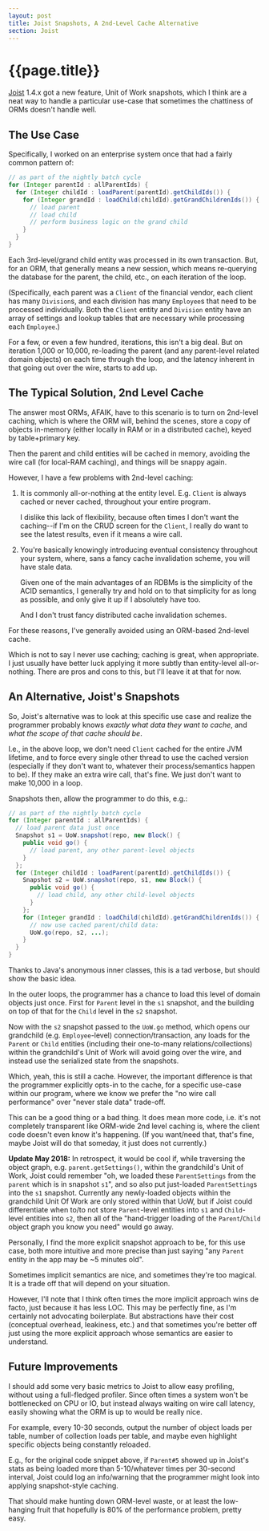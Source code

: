 ```yaml
---
layout: post
title: Joist Snapshots, A 2nd-Level Cache Alternative
section: Joist
---
```


{{page.title}}
==============

[Joist](http://joist.ws) 1.4.x got a new feature, Unit of Work snapshots, which I think are a neat way to handle a particular use-case that sometimes the chattiness of ORMs doesn't handle well.

The Use Case
------------

Specifically, I worked on an enterprise system once that had a fairly common pattern of:

```java
// as part of the nightly batch cycle
for (Integer parentId : allParentIds) {
  for (Integer childId : loadParent(parentId).getChildIds()) {
    for (Integer grandId : loadChild(childId).getGrandChildrenIds()) {
      // load parent
      // load child
      // perform business logic on the grand child
    }
  }
}
```

Each 3rd-level/grand child entity was processed in its own transaction. But, for an ORM, that generally means a new session, which means re-querying the database for the parent, the child, etc., on each iteration of the loop.

(Specifically, each parent was a `Client` of the financial vendor, each client has many `Division`s, and each division has many `Employee`s that need to be processed individually. Both the `Client` entity and `Division` entity have an array of settings and lookup tables that are necessary while processing each `Employee`.)

For a few, or even a few hundred, iterations, this isn't a big deal. But on iteration 1,000 or 10,000, re-loading the parent (and any parent-level related domain objects) on each time through the loop, and the latency inherent in that going out over the wire, starts to add up.

The Typical Solution, 2nd Level Cache
-------------------------------------

The answer most ORMs, AFAIK, have to this scenario is to turn on 2nd-level caching, which is where the ORM will, behind the scenes, store a copy of objects in-memory (either locally in RAM or in a distributed cache), keyed by table+primary key.

Then the parent and child entities will be cached in memory, avoiding the wire call (for local-RAM caching), and things will be snappy again.

However, I have a few problems with 2nd-level caching:

1. It is commonly all-or-nothing at the entity level. E.g. `Client` is always cached or never cached, throughout your entire program.

   I dislike this lack of flexibility, because often times I don't want the caching--if I'm on the CRUD screen for the `Client`, I really do want to see the latest results, even if it means a wire call.

2. You're basically knowingly introducing eventual consistency throughout your system, where, sans a fancy cache invalidation scheme, you will have stale data.

   Given one of the main advantages of an RDBMs is the simplicity of the ACID semantics, I generally try and hold on to that simplicity for as long as possible, and only give it up if I absolutely have too.

   And I don't trust fancy distributed cache invalidation schemes.

For these reasons, I've generally avoided using an ORM-based 2nd-level cache.

Which is not to say I never use caching; caching is great, when appropriate. I just usually have better luck applying it more subtly than entity-level all-or-nothing. There are pros and cons to this, but I'll leave it at that for now.

An Alternative, Joist's Snapshots
---------------------------------

So, Joist's alternative was to look at this specific use case and realize the programmer probably knows *exactly what data they want to cache*, and *what the scope of that cache should be*.

I.e., in the above loop, we don't need `Client` cached for the entire JVM lifetime, and to force every single other thread to use the cached version (especially if they don't want to, whatever their process/semantics happen to be). If they make an extra wire call, that's fine. We just don't want to make 10,000 in a loop.

Snapshots then, allow the programmer to do this, e.g.:

```java
// as part of the nightly batch cycle
for (Integer parentId : allParentIds) {
  // load parent data just once
  Snapshot s1 = UoW.snapshot(repo, new Block() {
    public void go() {
      // load parent, any other parent-level objects
    }
  };
  for (Integer childId : loadParent(parentId).getChildIds()) {
    Snapshot s2 = UoW.snapshot(repo, s1, new Block() {
      public void go() {
        // load child, any other child-level objects
      }
    };
    for (Integer grandId : loadChild(childId).getGrandChildrenIds()) {
      // now use cached parent/child data:
      UoW.go(repo, s2, ...);
    }
  }
}
```

Thanks to Java's anonymous inner classes, this is a tad verbose, but should show the basic idea.

In the outer loops, the programmer has a chance to load this level of domain objects just once. First for `Parent` level in the `s1` snapshot, and the building on top of that for the `Child` level in the `s2` snapshot.

Now with the `s2` snapshot passed to the `UoW.go` method, which opens our grandchild (e.g. `Employee`-level) connection/transaction, any loads for the `Parent` or `Child` entities (including their one-to-many relations/collections) within the grandchild's Unit of Work will avoid going over the wire, and instead use the serialized state from the snapshots.

Which, yeah, this is still a cache. However, the important difference is that the programmer explicitly opts-in to the cache, for a specific use-case within our program, where we know we prefer the "no wire call performance" over "never stale data" trade-off. 

This can be a good thing or a bad thing. It does mean more code, i.e. it's not completely transparent like ORM-wide 2nd level caching is, where the client code doesn't even know it's happening. (If you want/need that, that's fine, maybe Joist will do that someday, it just does not currently.)

**Update May 2018:** In retrospect, it would be cool if, while traversing the object graph, e.g. `parent.getSettings()`, within the grandchild's Unit of Work, Joist could remember "oh, we loaded these `ParentSettings` from the `parent` which is in snapshot `s1`", and so also put just-loaded `ParentSetting`s into the `s1` snapshot. Currently any newly-loaded objects within the grandchild Unit Of Work are only stored within that UoW, but if Joist could differentiate when to/to not store `Parent`-level entities into `s1` and `Child`-level entities into `s2`, then all of the "hand-trigger loading of the `Parent`/`Child` object graph you know you need" would go away.

Personally, I find the more explicit snapshot approach to be, for this use case, both more intuitive and more precise than just saying "any `Parent` entity in the app may be ~5 minutes old".

Sometimes implicit semantics are nice, and sometimes they're too magical. It is a trade off that will depend on your situation.

However, I'll note that I think often times the more implicit approach wins de facto, just because it has less LOC. This may be perfectly fine, as I'm certainly not advocating boilerplate. But abstractions have their cost (conceptual overhead, leakiness, etc.) and that sometimes you're better off just using the more explicit approach whose semantics are easier to understand.

Future Improvements
-------------------

I should add some very basic metrics to Joist to allow easy profiling, without using a full-fledged profiler. Since often times a system won't be bottlenecked on CPU or IO, but instead always waiting on wire call latency, easily showing what the ORM is up to would be really nice.

For example, every 10-30 seconds, output the number of object loads per table, number of collection loads per table, and maybe even highlight specific objects being constantly reloaded.

E.g., for the original code snippet above, if `Parent#5` showed up in Joist's stats as being loaded more than 5-10/whatever times per 30-second interval, Joist could log an info/warning that the programmer might look into applying snapshot-style caching.

That should make hunting down ORM-level waste, or at least the low-hanging fruit that hopefully is 80% of the performance problem, pretty easy.



